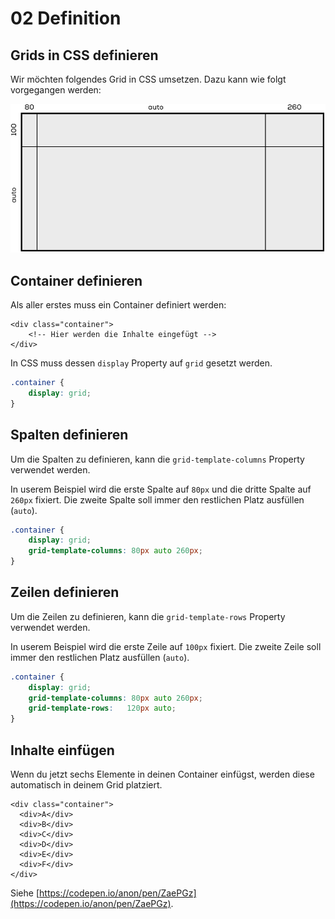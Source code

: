 # 02 Definition

## Grids in CSS definieren

Wir möchten folgendes Grid in CSS umsetzen. Dazu kann wie folgt vorgegangen werden:

![Container](../../.gitbook/assets/code-example-1.png)

## Container definieren

Als aller erstes muss ein Container definiert werden:

```markup
<div class="container">
    <!-- Hier werden die Inhalte eingefügt -->
</div>
```

In CSS muss dessen `display` Property auf `grid` gesetzt werden.

```css
.container {
    display: grid;
}
```

## Spalten definieren

Um die Spalten zu definieren, kann die `grid-template-columns` Property verwendet werden.

In userem Beispiel wird die erste Spalte auf `80px` und die dritte Spalte auf `260px` fixiert. Die zweite Spalte soll immer den restlichen Platz ausfüllen \(`auto`\).

```css
.container {
    display: grid;
    grid-template-columns: 80px auto 260px;
}
```

## Zeilen definieren

Um die Zeilen zu definieren, kann die `grid-template-rows` Property verwendet werden.

In userem Beispiel wird die erste Zeile auf `100px` fixiert. Die zweite Zeile soll immer den restlichen Platz ausfüllen \(`auto`\).

```css
.container {
    display: grid;
    grid-template-columns: 80px auto 260px;
    grid-template-rows:   120px auto;
}
```

## Inhalte einfügen

Wenn du jetzt sechs Elemente in deinen Container einfügst, werden diese automatisch in deinem Grid platziert.

```markup
<div class="container">
  <div>A</div>
  <div>B</div>
  <div>C</div>
  <div>D</div>
  <div>E</div>
  <div>F</div>
</div>
```

Siehe [https://codepen.io/anon/pen/ZaePGz](https://codepen.io/anon/pen/ZaePGz).

